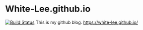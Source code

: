# White-Lee.github.io
[![Build Status](https://travis-ci.com/White-Lee/White-Lee.github.io.svg?branch=master)](https://travis-ci.com/White-Lee/White-Lee.github.io)
This is my github blog.  https://white-lee.github.io/
